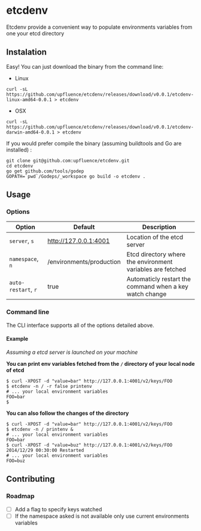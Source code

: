 # etcdenv

Etcdenv provide a convenient way to populate environments variables from one your etcd directory

## Instalation

Easy! You can just download the binary from the command line:

* Linux

```shell
curl -sL https://github.com/upfluence/etcdenv/releases/download/v0.0.1/etcdenv-linux-amd64-0.0.1 > etcdenv
```

* OSX

```shell
curl -sL https://github.com/upfluence/etcdenv/releases/download/v0.0.1/etcdenv-darwin-amd64-0.0.1 > etcdenv
```

If you would prefer compile the binary (assuming buildtools and Go are installed) :

```shell
git clone git@github.com:upfluence/etcdenv.git
cd etcdenv
go get github.com/tools/godep
GOPATH=`pwd`/Godeps/_workspace go build -o etcdenv .
```

## Usage

### Options

| Option | Default | Description |
| ------ | ------- | ----------- |
| `server`, `s` | http://127.0.0.1:4001 | Location of the etcd server |
| `namespace`, `n`| /environments/production | Etcd directory where the environment variables are fetched |
| `auto-restart`, `r` | true | Automaticly restart the command when a key watch change |

### Command line

The CLI interface supports all of the options detailed above.


#### Example

*Assuming a etcd server is launched on your machine*

**You can print env variables fetched from the `/` directory of your local node of etcd**

```shell
$ curl -XPOST -d "value=bar" http://127.0.0.1:4001/v2/keys/FOO
$ etcdenv -n / -r false printenv
# ... your local environment variables
FOO=bar
$
```

**You can also follow the changes of the directory**

```shell
$ curl -XPOST -d "value=bar" http://127.0.0.1:4001/v2/keys/FOO
$ etcdenv -n / printenv &
# ... your local environment variables
FOO=bar
$ curl -XPOST -d "value=buz" http://127.0.0.1:4001/v2/keys/FOO
2014/12/29 00:30:00 Restarted
# ... your local environment variables
FOO=buz
```

## Contributing

### Roadmap

* [ ] Add a flag to specify keys watched
* [ ] If the namespace asked is not available only use current
  environments variables
